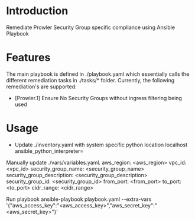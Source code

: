 # Introduction

Remediate Prowler Security Group specific compliance using Ansible Playbook

# Features

The main playbook is defined in ./playbook.yaml which essentially calls the different remediation tasks in ./tasks/* folder. Currently, the following remediation's are supported:

 * [Prowler.1] Ensure No Security Groups without ingress filtering being used


# Usage
 
 * Update ./inventory.yaml with system specific python location
    localhost ansible_python_interpreter=<location of python>

Manually update ./vars/variables.yaml.
    aws_region: <aws_region>
    vpc_id: <vpc_id>
    security_group_name: <security_group_name>
    security_group_description: <security_group_description>
    security_group_id: <security_group_id>
    from_port: <from_port>
    to_port: <to_port>
    cidr_range: <cidr_range>

Run playbook
    ansible-playbook playbook.yaml --extra-vars '{"aws_access_key":"<aws_access_key>","aws_secret_key":"<aws_secret_key>"}'

